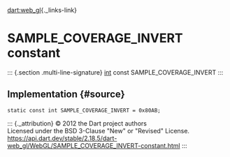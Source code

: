 [dart:web\_gl](../../dart-web_gl/dart-web_gl-library){._links-link}

SAMPLE\_COVERAGE\_INVERT constant
=================================

::: {.section .multi-line-signature}
[int](../../dart-core/int-class) const SAMPLE\_COVERAGE\_INVERT
:::

Implementation {#source}
--------------

``` {.language-dart data-language="dart"}
static const int SAMPLE_COVERAGE_INVERT = 0x80AB;
```

::: {._attribution}
© 2012 the Dart project authors\
Licensed under the BSD 3-Clause \"New\" or \"Revised\" License.\
<https://api.dart.dev/stable/2.18.5/dart-web_gl/WebGL/SAMPLE_COVERAGE_INVERT-constant.html>
:::
